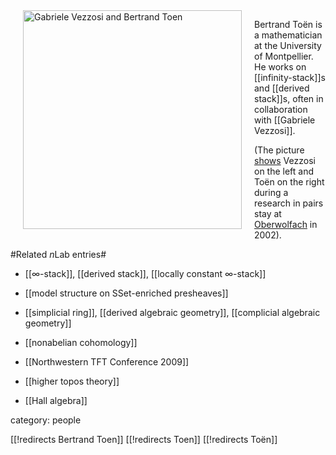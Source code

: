 <div style="float:left;margin:0 20px 10px 20px;"><img width = "350" src="http://owpdb.mfo.de/photoNormal?id=7420" alt="Gabriele Vezzosi and Bertrand Toen" /></div>

Bertrand To&euml;n is a mathematician at the University of Montpellier. He works on [[infinity-stack]]s and [[derived stack]]s, often in collaboration with [[Gabriele Vezzosi]]. 

(The picture [shows](http://owpdb.mfo.de/detail?photo_id=7420) Vezzosi on the left and To&euml;n on the right during a research in pairs stay at [Oberwolfach](http://www.mfo.de/) in 2002).


#Related $n$Lab entries#

* [[∞-stack]], [[derived stack]], [[locally constant ∞-stack]]

* [[model structure on SSet-enriched presheaves]]

* [[simplicial ring]], [[derived algebraic geometry]], [[complicial algebraic geometry]]

* [[nonabelian cohomology]]

* [[Northwestern TFT Conference 2009]]

* [[higher topos theory]]

* [[Hall algebra]]


category: people

[[!redirects Bertrand Toen]]
[[!redirects Toen]]
[[!redirects Toën]]